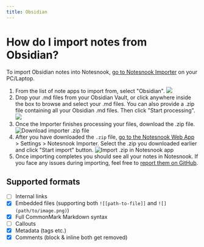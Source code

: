 ```yaml
---
title: Obsidian
---
```


# How do I import notes from Obsidian?

To import Obsidian notes into Notesnook, [go to Notesnook Importer](https://importer.notesnook.com/) on your PC/Laptop.

1. From the list of note apps to import from, select "Obsidian".
   ![](/static/markdown-importer/1.png)
2. Drop your .md files from your Obsidian Vault, or click anywhere inside the box to browse and select your .md files. You can also provide a .zip file containing all your Obsidian .md files. Then click "Start processing".
   ![](/static/markdown-importer/2.png)
3. Once the Importer finishes processing your files, download the .zip file.
   <img src="/static/import-ready.png" alt="Download importer .zip file"/>
4. After you have downloaded the `.zip` file, [go to the Notesnook Web App](https://app.notesnook.com/) > Settings > Notesnook Importer. Select the .zip you downloaded earlier and click "Start import" button.
   <img src="/static/import-zip-app.png" alt="Import .zip in Notesnook app"/>
5. Once importing completes you should see all your notes in Notesnook. If you face any issues during importing, feel free to [report them on GitHub](https://github.com/streetwriters/notesnook-importer).

## Supported formats

- [ ] Internal links
- [x] Embedded files (supporting both `![[path-to-file]]` and `![](path/to/image.png)`)
- [x] Full CommonMark Markdown syntax
- [ ] Callouts
- [x] Metadata (tags etc.)
- [x] Comments (block & inline both get removed)